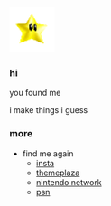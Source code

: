 <img src="https://raw.githubusercontent.com/iveurne/me/main/asset/icegif-1026.gif" width="80" height="80">

### hi

   you found me
  
   i make things i guess

### more

  - find me again
    - <a href="https://instagram.com/iveurne/">insta</a>
    - <a href="https://themeplaza.art/profile/arth">themeplaza</a>
    - <a href="https://tag.rc24.xyz/user/726117420527517717">nintendo network</a>
    - <a href="https://psnprofiles.com/arthwie">psn</a>
    
